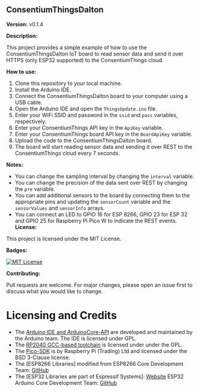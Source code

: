 ## ConsentiumThingsDalton

**Version:** v0.1.4

**Description:**

This project provides a simple example of how to use the ConsentiumThingsDalton IoT board to read sensor data and send it over HTTPS (only ESP32 supported) to the ConsentiumThings cloud.

**How to use:**

1. Clone this repository to your local machine.
2. Install the Arduino IDE.
3. Connect the ConsentiumThingsDalton board to your computer using a USB cable.
4. Open the Arduino IDE and open the `ThingsUpdate.ino` file.
5. Enter your WiFi SSID and password in the `ssid` and `pass` variables, respectively.
6. Enter your ConsentiumThings API key in the `ApiKey` variable.
7. Enter your ConsentiumThings board API key in the `BoardApiKey` variable.
8. Upload the code to the ConsentiumThingsDalton board.
9. The board will start reading sensor data and sending it over REST to the ConsentiumThings cloud every 7 seconds.

**Notes:**

* You can change the sampling interval by changing the `interval` variable.
* You can change the precision of the data sent over REST by changing the `pre` variable.
* You can add additional sensors to the board by connecting them to the appropriate pins and updating the `sensorCount` variable and the `sensorValues` and `sensorInfo` arrays.
* You can connect an LED to GPIO 16 for ESP 8266, GPIO 23 for ESP 32 and GPIO 25 for Raspberry Pi Pico W to indicate the REST events.
**License:**

This project is licensed under the MIT License.

**Badges:**

[![MIT License](https://img.shields.io/badge/license-MIT-blue.svg)](LICENSE)

**Contributing:**

Pull requests are welcome. For major changes, please open an issue first to discuss what you would like to change.

# Licensing and Credits
* The [Arduino IDE and ArduinoCore-API](https://arduino.cc) are developed and maintained by the Arduino team. The IDE is licensed under GPL.
* The [RP2040 GCC-based toolchain](https://github.com/earlephilhower/pico-quick-toolchain) is licensed under under the GPL.
* The [Pico-SDK](https://github.com/raspberrypi/pico-sdk) is by Raspberry Pi (Trading) Ltd and licensed under the BSD 3-Clause license.
* The [ESP8266 Libraries] modified from ESP8266 Core Development Team: [GitHub](https://github.com/esp8266/Arduino)
* The [ESP32 Libraries are part of Espressif Systems]: [Website](https://www.espressif.com/) ESP32 Arduino Core Development Team: [GitHub](https://github.com/espressif/arduino-esp32)
  
